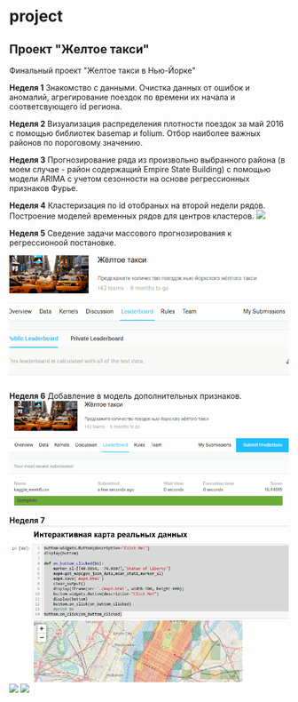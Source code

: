 ﻿# project

##  Проект  "Желтое такси"
Финальный проект  "Желтое такси в Нью-Йорке"

**Неделя 1**
Знакомство с данными. Очистка данных от ошибок и аномалий, агрегирование поездок по времени их начала и соответсвующего id региона.

**Неделя 2**
Визуализация распределения плотности поездок за май 2016 с помощью библиотек basemap и folium. Отбор наиболее важных районов по пороговому значению.

**Неделя 3**
Прогнозирование ряда из произвольно выбранного района (в моем случае - район содержащий Empire State Building) с помощью модели ARIMA с учетом сезонности на основе регрессионных признаков Фурье.

**Неделя 4**
Кластеризация по id отобраных на второй недели рядов. Построение моделей временных рядов для центров кластеров.
![](https://github.com/finikbanan/project/blob/master/G61.gif)

**Неделя 5**
Сведение задачи массового прогнозирования к регрессионоой постановке. 
![](https://github.com/finikbanan/project/blob/master/G5.gif)

**Неделя 6**
Добавление в модель дополнительных признаков.
![](https://github.com/finikbanan/project/blob/master/G6.gif)

**Неделя 7**
![](https://github.com/finikbanan/project/blob/master/G71.gif)
![](https://github.com/finikbanan/project/blob/master/G72.gif)
![](https://github.com/finikbanan/project/blob/master/G73.gif)


